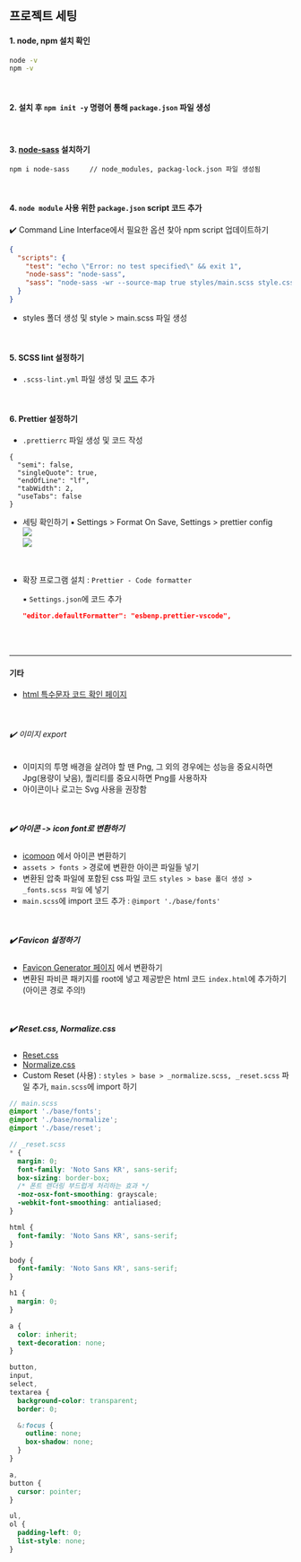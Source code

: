 ## 프로젝트 세팅

#### 1. node, npm 설치 확인

```bash
node -v
npm -v
```

</br>

#### 2. 설치 후 `npm init -y` 명령어 통해 `package.json` 파일 생성

</br>

#### 3. <a href="https://www.npmjs.com/package/node-sass">node-sass</a> 설치하기

```bash
npm i node-sass     // node_modules, packag-lock.json 파일 생성됨
```

</br>

#### 4. `node module` 사용 위한 `package.json` script 코드 추가

✔️ Command Line Interface에서 필요한 옵션 찾아 npm script 업데이트하기

```json
{
  "scripts": {
    "test": "echo \"Error: no test specified\" && exit 1",
    "node-sass": "node-sass",   
    "sass": "node-sass -wr --source-map true styles/main.scss style.css"
  }
}
```

- styles 폴더 생성 및 style > main.scss 파일 생성

</br>

#### 5. SCSS lint 설정하기

- `.scss-lint.yml` 파일 생성 및 <a href="https://gist.github.com/rohjs/e3fde744756de0d142ec2820c1cf4fcd">코드</a> 추가

</br>

#### 6. Prettier 설정하기

- `.prettierrc` 파일 생성 및 코드 작성

```
{
  "semi": false,
  "singleQuote": true,
  "endOfLine": "lf",
  "tabWidth": 2,
  "useTabs": false
}
```

- 세팅 확인하기
  ▪️ Settings > Format On Save, Settings > prettier config
  <br/>
  <image src="./assets/images/reademe-images/prettier-setting1.png"/>
  <br/>
  <image src="./assets/images/reademe-images/prettier-setting2.png"/>

<br/>

- 확장 프로그램 설치 : `Prettier - Code formatter`

  ▪️ `Settings.json`에 코드 추가

  ```json
  "editor.defaultFormatter": "esbenp.prettier-vscode",
  ```

<br/>
<br/>

---

#### 기타

- <a href="https://tools.w3cub.com/html-entities">html 특수문자 코드 확인 페이지</a>

</br>

###### ✔️ 이미지 export

- 이미지의 투명 배경을 살려야 할 땐 Png, 그 외의 경우에는 성능을 중요시하면 Jpg(용량이 낮음), 퀄리티를 중요시하면 Png를 사용하자
- 아이콘이나 로고는 Svg 사용을 권장함

<br/>

##### ✔️ 아이콘 -> icon font로 변환하기

- <a href="https://icomoon.io/app/#/select">icomoon</a> 에서 아이콘 변환하기
- `assets > fonts >` 경로에 변환한 아이콘 파일들 넣기
- 변환된 압축 파일에 포함된 css 파일 코드 `styles > base 폴더 생성 > _fonts.scss 파일` 에 넣기
- `main.scss`에 import 코드 추가 : `@import './base/fonts'`

<br/>

##### ✔️ Favicon 설정하기

- <a href="https://realfavicongenerator.net/">Favicon Generator 페이지</a> 에서 변환하기
- 변환된 파비콘 패키지를 root에 넣고 제공받은 html 코드 `index.html`에 추가하기 (아이콘 경로 주의!)

<br/>

##### ✔️ Reset.css, Normalize.css

- <a href="https://meyerweb.com/eric/tools/css/reset/">Reset.css</a>
- <a href="https://necolas.github.io/normalize.css/">Normalize.css</a>
- Custom Reset (사용) : `styles > base > _normalize.scss, _reset.scss` 파일 추가, `main.scss`에 import 하기

```scss
// main.scss
@import './base/fonts';
@import './base/normalize';
@import './base/reset';
```

```scss
// _reset.scss
* {
  margin: 0;
  font-family: 'Noto Sans KR', sans-serif;
  box-sizing: border-box;
  /* 폰트 렌더링 부드럽게 처리하는 효과 */
  -moz-osx-font-smoothing: grayscale;
  -webkit-font-smoothing: antialiased;
}

html {
  font-family: 'Noto Sans KR', sans-serif;
}

body {
  font-family: 'Noto Sans KR', sans-serif;
}

h1 {
  margin: 0;
}

a {
  color: inherit;
  text-decoration: none;
}

button,
input,
select,
textarea {
  background-color: transparent;
  border: 0;

  &:focus {
    outline: none;
    box-shadow: none;
  }
}

a,
button {
  cursor: pointer;
}

ul,
ol {
  padding-left: 0;
  list-style: none;
}
```

<br/>
